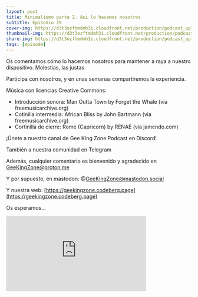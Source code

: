 ```yaml
---
layout: post
title: Minimalismo parte 2. Asi lo hacemos nosotros
subtitle: Episodio 19
cover-img: https://d3t3ozftmdmh3i.cloudfront.net/production/podcast_uploaded_nologo/14743809/14743809-1619370377976-ce118b9b0f9a8.jpg
thumbnail-img: https://d3t3ozftmdmh3i.cloudfront.net/production/podcast_uploaded_nologo/14743809/14743809-1619370377976-ce118b9b0f9a8.jpg
share-img: https://d3t3ozftmdmh3i.cloudfront.net/production/podcast_uploaded_nologo/14743809/14743809-1619370377976-ce118b9b0f9a8.jpg
tags: [episode]
---
```


Os comentamos cómo lo hacemos nosotros para mantener a raya a nuestro dispositivo. Molestias, las justas

Participa con nosotros, y en unas semanas compartiremos la experiencia.

Música con licencias Creative Commons:

*   Introducción sonora: Man Outta Town by Forget the Whale (via freemusicarchive.org)
*   Cotinilla intermedia: African Bliss by John Bartmann (via freemusicarchive.org)
*   Cortinilla de cierre: Rome (Capricorn) by RENAE (via jamendo.com)

¡Únete a nuestro canal de Gee King Zone Podcast en Discord!

También a nuestra comunidad en Telegram

Además, cualquier comentario es bienvenido y agradecido en GeeKingZone@proton.me

Y por supuesto, en mastodon: @GeeKingZone@mastodon.social

Y nuestra web: [https://geekingzone.codeberg.page](https://geekingzone.codeberg.page)

Os esperamos...
<iframe src='https://podcasters.spotify.com/pod/show/geekingzone/embed/episodes/Minimalismo-parte-2--As-lo-hacemos-nosotros-e1qgbho' height='204px' width='380px' frameborder='0' scrolling='no'></iframe>